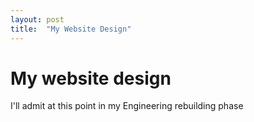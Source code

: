 ```yaml
---
layout: post
title:  "My Website Design"
---
```


# My website design

I'll admit at this point in my Engineering rebuilding phase